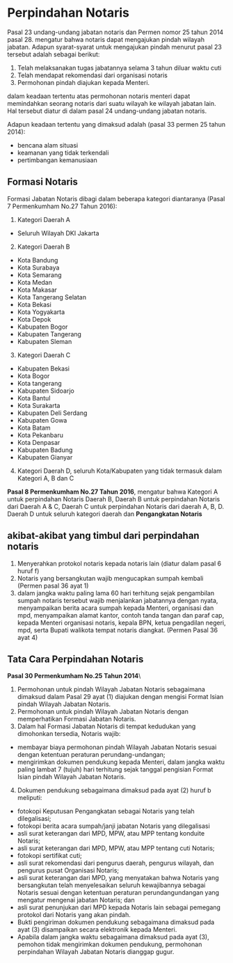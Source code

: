 
# Perpindahan Notaris

Pasal 23 undang-undang jabatan notaris dan Permen nomor 25 tahun 2014 pasal 28. mengatur bahwa notaris dapat mengajukan pindah wilayah jabatan. 
Adapun syarat-syarat untuk mengajukan pindah menurut pasal 23 tersebut adalah sebagai berikut:

1. Telah melaksanakan tugas jabatannya selama 3 tahun diluar waktu cuti
2. Telah mendapat rekomendasi dari organisasi notaris
3. Permohonan pindah diajukan kepada Menteri.

dalam keadaan tertentu atas permohonan notaris menteri dapat memindahkan seorang notaris dari suatu wilayah ke wilayah jabatan lain. Hal tersebut diatur di dalam pasal 24 undang-undang jabatan notaris.

Adapun keadaan tertentu yang dimaksud adalah (pasal 33 permen 25 tahun 2014):
- bencana alam situasi 
- keamanan yang tidak terkendali 
- pertimbangan kemanusiaan

## Formasi Notaris

Formasi Jabatan Notaris dibagi dalam beberapa kategori diantaranya (Pasal 7 Permenkumham No.27 Tahun 2016):
1. Kategori Daerah A
  - Seluruh Wilayah DKI Jakarta
2. Kategori Daerah B
  - Kota Bandung
  - Kota Surabaya
  - Kota Semarang
  - Kota Medan
  - Kota Makasar
  - Kota Tangerang Selatan
  - Kota Bekasi
  - Kota Yogyakarta
  - Kota Depok
  - Kabupaten Bogor
  - Kabupaten Tangerang
  - Kabupaten Sleman
3. Kategori Daerah C
  - Kabupaten Bekasi
  - Kota Bogor
  - Kota tangerang
  - Kabupaten Sidoarjo
  - Kota Bantul
  - Kota Surakarta
  - Kabupaten Deli Serdang
  - Kabupaten Gowa
  - Kota Batam
  - Kota Pekanbaru
  - Kota Denpasar
  - Kabupaten Badung
  - Kabupaten Gianyar
4. Kategori Daerah D, seluruh Kota/Kabupaten yang tidak termasuk dalam Kategori A, B dan C

__Pasal 8 Permenkumham No.27 Tahun 2016__, mengatur bahwa Kategori A untuk perpindahan Notaris Daerah B, Daerah B untuk perpindahan Notaris dari Daerah A & C, Daerah C untuk perpindahan Notaris dari daerah A, B, D. Daerah D untuk seluruh kategori daerah dan __Pengangkatan Notaris__


## akibat-akibat yang timbul dari perpindahan notaris

1. Menyerahkan protokol notaris kepada notaris lain (diatur dalam pasal 6 huruf f)
2. Notaris yang bersangkutan wajib mengucapkan sumpah kembali (Permen pasal 36 ayat 1)
3. dalam jangka waktu paling lama 60 hari terhitung sejak pengambilan sumpah notaris tersebut wajib menjalankan jabatannya dengan nyata, menyampaikan berita acara sumpah kepada Menteri, organisasi dan mpd, menyampaikan alamat kantor, contoh tanda tangan dan paraf cap, kepada Menteri organisasi notaris, kepala BPN, ketua pengadilan negeri, mpd, serta Bupati walikota tempat notaris diangkat. (Permen Pasal 36 ayat 4)

## Tata Cara Perpindahan Notaris
__Pasal 30 Permenkumham No.25 Tahun 2014__\
1. Permohonan untuk pindah Wilayah Jabatan Notaris sebagaimana dimaksud dalam Pasal 29 ayat (1) diajukan dengan mengisi Format Isian pindah Wilayah Jabatan Notaris. 
2. Permohonan untuk pindah Wilayah Jabatan Notaris dengan memperhatikan Formasi Jabatan Notaris.
3. Dalam hal Formasi Jabatan Notaris di tempat kedudukan yang dimohonkan tersedia, Notaris wajib:
  - membayar biaya permohonan pindah Wilayah Jabatan Notaris sesuai dengan ketentuan peraturan perundang-undangan; 
  - mengirimkan dokumen pendukung kepada Menteri, dalam jangka waktu paling lambat 7 (tujuh) hari terhitung sejak tanggal pengisian Format Isian pindah Wilayah Jabatan Notaris. 
4. Dokumen pendukung sebagaimana dimaksud pada ayat (2) huruf b meliputi:
  - fotokopi Keputusan Pengangkatan sebagai Notaris yang telah dilegalisasi; 
  - fotokopi berita acara sumpah/janji jabatan Notaris yang dilegalisasi
  - asli surat keterangan dari MPD, MPW, atau MPP tentang konduite Notaris; 
  - asli surat keterangan dari MPD, MPW, atau MPP tentang cuti Notaris; 
  - fotokopi sertifikat cuti; 
  - asli surat rekomendasi dari pengurus daerah, pengurus wilayah, dan pengurus pusat Organisasi Notaris; 
  - asli surat keterangan dari MPD, yang menyatakan bahwa Notaris yang bersangkutan telah menyelesaikan seluruh kewajibannya sebagai Notaris sesuai dengan ketentuan peraturan perundangundangan yang mengatur mengenai jabatan Notaris; dan 
  - asli surat penunjukan dari MPD kepada Notaris lain sebagai pemegang protokol dari Notaris yang akan pindah. 
  - Bukti pengiriman dokumen pendukung sebagaimana dimaksud pada ayat (3) disampaikan secara elektronik kepada Menteri.
  - Apabila dalam jangka waktu sebagaimana dimaksud pada ayat (3), pemohon tidak mengirimkan dokumen pendukung, permohonan perpindahan Wilayah Jabatan Notaris dianggap gugur.
